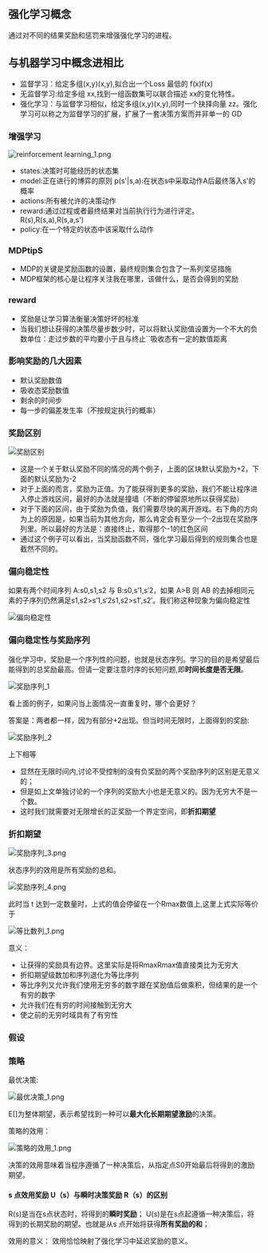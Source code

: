 ## 强化学习概念
通过对不同的结果奖励和惩罚来增强强化学习的进程。

## 与机器学习中概念进相比
- 监督学习：给定多组(x,y)(x,y),拟合出一个Loss 最低的 f(x)f(x)
- 无监督学习:给定多组 xx,找到一组函数集可以联合描述 xx的变化特性。
- 强化学习：与监督学习相似，给定多组(x,y)(x,y),同时一个抉择向量 zz。强化学习可以称之为监督学习的扩展，扩展了一套决策方案而并非单一的 GD

### 增强学习
![reinforcement learning_1.png](https://i.imgur.com/DeUdbI4.png)

- states:决策时可能经历的状态集
- model:正在进行的博弈的原则
p(s'|s,a):在状态s中采取动作A后最终落入s'的概率
- actions:所有被允许的决策动作
- reward:通过过程或者最终结果对当前执行行为进行评定。
R(s),R(s,a),R(s,a,s')
- policy:在一个特定的状态中该采取什么动作

### MDPtipS
- MDP的关键是奖励函数的设置，最终规则集合包含了一系列奖惩措施
- MDP框架的核心是让程序关注我在哪里，该做什么，是否会得到的奖励

### reward
- 奖励是让学习算法衡量决策好坏的标准
- 当我们想让获得的决策尽量步数少时，可以将默认奖励值设置为一个不大的负数单位：走过步数的平均要小于且与终止``吸收态有一定的数值距离


### 影响奖励的几大因素

- 默认奖励数值
- 吸收态奖励数值
- 剩余的时间步
- 每一步的偏差发生率（不按规定执行的概率）

### 奖励区别
![奖励区别](http://ovsouy67p.bkt.clouddn.com/15094407439418.jpg)

- 这是一个关于默认奖励不同的情况的两个例子，上面的区块默认奖励为+2，下面的默认奖励为-2
- 对于上面的而言，奖励为正值。为了能获得到更多的奖励，我们不能让程序进入停止游戏区间，最好的办法就是撞墙（不断的停留原地所以获得奖励）
- 对于下面的区间，由于奖励为负值，我们需要尽快的离开游戏。右下角的方向为上的原因是，如果当前为其他方向，那么肯定会有至少一个-2出现在奖励序列里。所以最好的方法是：直接终止，取得那个-1的红色区间
- 通过这个例子可以看出，当奖励函数不同，强化学习最后得到的规则集合也是截然不同的。

### 偏向稳定性
如果有两个时间序列 A:s0,s1,s2 与 B:s0,s′1,s′2，如果 A>B 则 AB 的去掉相同元素的子序列仍然满足s1,s2>s′1,s′2s1,s2>s1′,s2′。我们称这种现象为偏向稳定性

![偏向稳定性](https://i.imgur.com/R2zmNTZ.png)

### 偏向稳定性与奖励序列
强化学习中，奖励是一个序列性的问题，也就是状态序列。学习的目的是希望最后能得到的总奖励最高。但请一定要注意时序的长短问题,即**时间长度是否无限**。 

![奖励序列_1](https://i.imgur.com/px5YLZK.png)

看上面的例子，如果问当上面情况一直重复时，哪个会更好？

答案是：两者都一样，因为有部分+2出现。但当时间无限时，上面得到的奖励: 

![奖励序列_2](https://i.imgur.com/mDIYzR3.png)

上下相等

- 显然在无限时间内,讨论不受控制的没有负奖励的两个奖励序列的区别是无意义的；
- 但是如上文单独讨论的一个序列的奖励大小也是无意义的。因为无穷大不是一个数。
- 这时我们就需要对无限增长的正奖励一个界定空间，即**折扣期望**

### 折扣期望
![奖励序列_3.png](https://i.imgur.com/AQc7BQk.png)

状态序列的效用是所有奖励的总和。

![奖励序列_4.png](https://i.imgur.com/yiCxX60.png)

此时当 t 达到一定数量时，上式的值会停留在一个Rmax数值上,这里上式实际等价于

![等比数列_1.png](https://i.imgur.com/jzhrS0C.png)

意义：
- 让获得的奖励具有边界。这里实际是将RmaxRmax值直接类比为无穷大 
- 折扣期望级数加和序列退化为等比序列
- 等比序列又允许我们使用无穷多的数字跟在奖励值后做乘积，但结果的是一个有穷的数字
- 允许我们在有穷的时间接触到无穷大
- 使之前的无穷时域具有了有穷性

### 假设
### 策略
最优决策:

![最优决策_1.png](https://i.imgur.com/SoBPFBx.png)

E[]为整体期望，表示希望找到一种可以**最大化长期期望激励**的决策。

策略的效用：

![策略的效用_1.png](https://i.imgur.com/sO93akY.png)

决策的效用意味着当程序遵循了一种决策后，从指定点S0开始最后将得到的激励期望。

#### s 点效用奖励 U（s）与瞬时决策奖励 R（s）的区别

R(s)是当在s点状态时，将得到的**瞬时奖励**；
U(s)是在s点起遵循一种决策后，将得到的长期奖励的期望。也就是从s 点开始将获得**所有奖励的和**；

效用的意义：
效用恰恰映射了强化学习中延迟奖励的意义。
